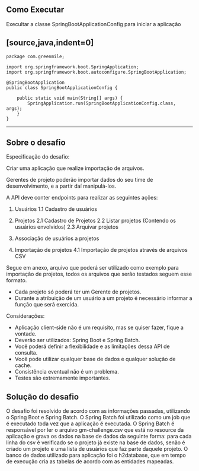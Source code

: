 ## Como Executar

Execultar a classe SpringBootApplicationConfig para iniciar a aplicação

[source,java,indent=0]
----
	package com.greenmile;

	import org.springframework.boot.SpringApplication;
	import org.springframework.boot.autoconfigure.SpringBootApplication;

	@SpringBootApplication
	public class SpringBootApplicationConfig {
	
		public static void main(String[] args) {
			SpringApplication.run(SpringBootApplicationConfig.class, args);
		}
	}
	
----


## Sobre o desafio

Especificação do desafio:

Criar uma aplicação que realize importação de arquivos.

Gerentes de projeto poderão importar dados do seu time de desenvolvimento, e a partir daí manipulá-los.

A API deve conter endpoints para realizar as seguintes ações:

1. Usuários
1.1 Cadastro de usuários

2. Projetos
2.1 Cadastro de Projetos
2.2 Listar projetos (Contendo os usuários envolvidos)
2.3 Arquivar projetos

3. Associação de usuários a projetos

4. Importação de projetos
4.1 Importação de projetos através de arquivos CSV

Segue em anexo, arquivo que poderá ser utilizado como exemplo para importação de projetos, todos os arquivos que serão testados seguem esse formato.

* Cada projeto só poderá ter um Gerente de projetos.
* Durante a atribuição de um usuário a um projeto é necessário informar a função que será exercida.

Considerações:

* Aplicação client-side não é um requisito, mas se quiser fazer, fique a vontade.
* Deverão ser utilizados: Spring Boot e Spring Batch.
* Você poderá definir a flexibilidade e as limitações dessa API de consulta.
* Você pode utilizar qualquer base de dados e qualquer solução de cache.
* Consistência eventual não é um problema.
* Testes são extremamente importantes.

## Solução do desafio

O desafio foi resolvido de acordo com as informações passadas, utilizando o Spring Boot e Spring Batch. 
O Spring Batch foi utilizado como um job que é executado toda vez que a aplicação é executada. O Spring Batch é responsável por ler o arquivo gm-challenge.csv que está no resource da aplicação e grava os dados na base de dados da seguinte forma: para cada linha do csv é verificado se o projeto já existe na base de dados, senão é criado um projeto e uma lista de usuários que faz parte daquele projeto.
O banco de dados utilizado para aplicação foi o h2database, que em tempo de execução cria as tabelas de acordo com as entidades mapeadas.


